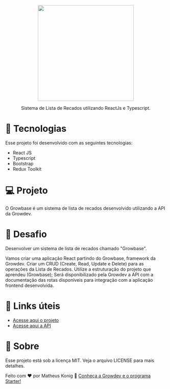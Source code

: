 <p align="center"> <img src="https://shiny-buttercream-377ac5.netlify.app/no-bg33.png" height="300" width="300"/> </p>
<p align="center"> Sistema de Lista de Recados utilizando ReactJs e Typescript.</p>
<h1> 🚀 Tecnologias </h1>
<p> Esse projeto foi desenvolvido com as seguintes tecnologias: </p>
<ul>
<li> React JS </li>
<li> Typescript </li>
<li> Bootstrap </li>
<li> Redux Toolkit </li>
</ul>
<h1> 💻 Projeto </h1>
<p> O Growbase é um sistema de lista de recados desenvolvido utilizando a API da Growdev. </p>
<h1> 🧠 Desafio </h1>
<p> Desenvolver um sistema de lista de recados chamado "Growbase".<p/>
<p> Vamos criar uma aplicação React partindo do Growbase, framework da Growdev. Criar um CRUD (Create, Read, Update e Delete) para as operações da Lista de Recados. Utilize a estruturação do projeto que aprendeu (Growbase); Será disponibilizado pela Growdev a API com a documentação das rotas disponíveis para integração com a aplicação frontend desenvolvida. <p/>
<h1> 🔖 Links úteis </h1>
<ul>
<li><a href="https://tasklist-frontend-react.herokuapp.com/login" target="__blank"> Acesse aqui o projeto </a></li>
<li><a href="https://api-tasks-list.herokuapp.com/docs/" target="__blank"> Acesse aqui a API </a></li>
</ul>
<h1> 📝 Sobre </h1>
Esse projeto está sob a licença MIT. Veja o arquivo LICENSE para mais detalhes.

Feito com ♥ por Matheus Konig 👋 <a href="https://growdev.com.br/starter" target="__blank"> Conheça a Growdev e o programa Starter! </a> 

